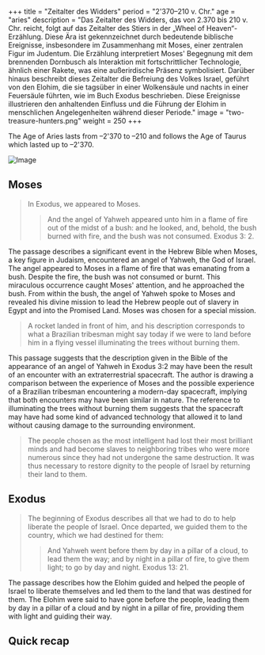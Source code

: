 +++
title = "Zeitalter des Widders"
period = "2'370–210 v. Chr."
age = "aries"
description = "Das Zeitalter des Widders, das von 2.370 bis 210 v. Chr. reicht, folgt auf das Zeitalter des Stiers in der „Wheel of Heaven“-Erzählung. Diese Ära ist gekennzeichnet durch bedeutende biblische Ereignisse, insbesondere im Zusammenhang mit Moses, einer zentralen Figur im Judentum. Die Erzählung interpretiert Moses' Begegnung mit dem brennenden Dornbusch als Interaktion mit fortschrittlicher Technologie, ähnlich einer Rakete, was eine außerirdische Präsenz symbolisiert. Darüber hinaus beschreibt dieses Zeitalter die Befreiung des Volkes Israel, geführt von den Elohim, die sie tagsüber in einer Wolkensäule und nachts in einer Feuersäule führten, wie im Buch Exodus beschrieben. Diese Ereignisse illustrieren den anhaltenden Einfluss und die Führung der Elohim in menschlichen Angelegenheiten während dieser Periode."
image = "two-treasure-hunters.png"
weight = 250
+++

The Age of Aries lasts from –2'370 to –210 and follows the Age of Taurus which lasted up to –2'370.

![Image](images/equinox_bc2370.png "Vernal equinox in 2370 BC")

## Moses

> In Exodus, we appeared to Moses.
>
>> And the angel of Yahweh appeared unto him in a flame of fire out of the midst of a bush: and he looked, and, behold, the bush burned with fire, and the bush was not consumed. Exodus 3: 2.

The passage describes a significant event in the Hebrew Bible when Moses, a key figure in Judaism, encountered an angel of Yahweh, the God of Israel. The angel appeared to Moses in a flame of fire that was emanating from a bush. Despite the fire, the bush was not consumed or burnt. This miraculous occurrence caught Moses' attention, and he approached the bush. From within the bush, the angel of Yahweh spoke to Moses and revealed his divine mission to lead the Hebrew people out of slavery in Egypt and into the Promised Land. Moses was chosen for a special mission.

> A rocket landed in front of him, and his description corresponds to what a Brazilian tribesman might say today if we were to land before him in a flying vessel illuminating the trees without burning them.

This passage suggests that the description given in the Bible of the appearance of an angel of Yahweh in Exodus 3:2 may have been the result of an encounter with an extraterrestrial spacecraft. The author is drawing a comparison between the experience of Moses and the possible experience of a Brazilian tribesman encountering a modern-day spacecraft, implying that both encounters may have been similar in nature. The reference to illuminating the trees without burning them suggests that the spacecraft may have had some kind of advanced technology that allowed it to land without causing damage to the surrounding environment.

> The people chosen as the most intelligent had lost their most brilliant minds and had become slaves to neighboring tribes who were more numerous since they had not undergone the same destruction. It was thus necessary to restore dignity to the people of Israel by returning their land to them.

## Exodus

> The beginning of Exodus describes all that we had to do to help liberate the people of Israel. Once departed, we guided them to the country, which we had destined for them:
>
>> And Yahweh went before them by day in a pillar of a cloud, to lead them the way; and by night in a pillar of fire, to give them light; to go by day and night. Exodus 13: 21.

The passage describes how the Elohim guided and helped the people of Israel to liberate themselves and led them to the land that was destined for them. The Elohim were said to have gone before the people, leading them by day in a pillar of a cloud and by night in a pillar of fire, providing them with light and guiding their way.

## Quick recap